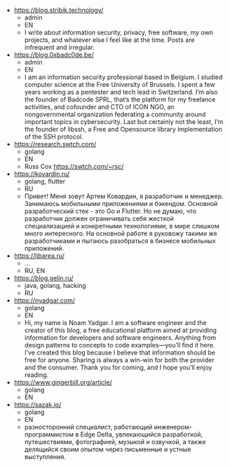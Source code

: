 - https://blog.stribik.technology/
  - admin
  - EN
  - I write about information security, privacy, free software, my own projects, and whatever else I feel like at the time. Posts are infrequent and irregular.
- https://blog.0xbadc0de.be/
  - admin
  - EN
  - I am an information security professional based in Belgium. I studied computer science at the Free University of Brussels. I spent a few years working as a pentester and tech lead  in Switzerland. I’m also the founder of Badcode SPRL, that’s the platform for my freelance activities, and cofounder and CTO of ICON NGO, an nongovernmental organization federating a community around important topics in cybersecurity. Last but certainly not the least, I’m the founder of libssh, a Free and Opensource library implementation of the SSH protocol.
- https://research.swtch.com/
  - golang
  - EN
  - Russ Cox https://swtch.com/~rsc/
- https://kovardin.ru/
  - golang, flutter
  - RU
  - Привет! Меня зовут Артем Ковардин, я разработчик и менеджер. Занимаюсь мобильными приложениями и бэкендом. Основной разработческий стек - это Go и Flutter. Но не думаю, что разработчик должен ограничивать себя жесткой специализацией и конкретными технологиями, в мире слишком много интересного. На основной работе я руковожу такими же разработчиками и пытаюсь разобраться в бизнесе мобильных приложений.
- https://libarea.ru/
  - ...
  - RU, EN
- https://blog.gelin.ru/
  - java, golang, hacking
  - RU
- https://nyadgar.com/
  - golang
  - EN
  - Hi, my name is Noam Yadgar. I am a software engineer and the creator of this blog, a free educational platform aimed at providing information for developers and software engineers. Anything from design patterns to concepts to code examples—you’ll find it here. I’ve created this blog because I believe that information should be free for anyone. Sharing is always a win-win for both the provider and the consumer. Thank you for coming, and I hope you’ll enjoy reading.
- https://www.gingerbill.org/article/
  - golang
  - EN
- https://sazak.io/
  - golang
  - EN
  - разносторонний специалист, работающий инженером-программистом в Edge Delta, увлекающийся разработкой, путешествиями, фотографией, музыкой и озвучкой, а также делящийся своим опытом через письменные и устные выступления.
